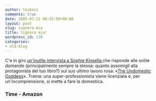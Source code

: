 ```yaml
---
author: leibniz
comments: true
date: 2005-07-22 06:55:50+00:00
layout: post
slug: signora-mia
title: Signora mia!
wordpress_id: 178
categories:
- old-blog
---
```


C'e in giro [un'inutile intervista a Sophie Kinsella ](http://www.time.com/time/columnist/sachs/article/0,9565,1085542,00.html?promoid=rss_top)che
risponde alle solite domande (principalmente sempre la stessa: quanto
assomigli alla protagonista del tuo libro?) sul suo ultimo lavoro rosa:
«[The Undomestic Goddess](http://www.amazon.com/exec/obidos/tg/detail/-/0385338686/ref=pd_sxp_f/102-5422337-1213749?v=glance&s=books)». Trama: una super-professionista viene licenziata e, per un'incomprensione, si mette a fare la domestica.  



### Time - Amazon

